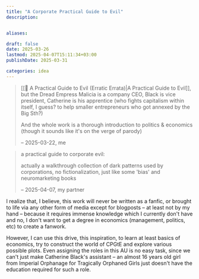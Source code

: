 ```yaml
---
title: "A Corporate Practical Guide to Evil"
description: 


aliases: 

draft: false
date: 2025-03-26
lastmod: 2025-04-07T15:11:34+03:00
publishDate: 2025-03-31

categories: idea
---
```

> [[📔 A Practical Guide to Evil (Erratic Errata)|A Practical Guide to Evil]], but the Dread Empress Malicia is a company CEO, Black is vice president, Catherine is his apprentice (who fights capitalism within itself, I guess? to help smaller entrepreneurs who got annexed by the Big Sth?)
> 
> And the whole work is a thorough introduction to politics & economics (though it sounds like it's on the verge of parody)
> 
> – 2025-03-22, me

> a practical guide to corporate evil:
> 
> actually a walkthrough collection of dark patterns used by corporations, no fictionalization, just like some 'bias' and neuromarketing books
> 
> – 2025-04-07, my partner

I realize that, I believe, this work will never be written as a fanfic, or brought to life via any other form of media except for blogposts – at least not by my hand – because it requires immense knowledge which I currently don't have and no, I don't want to get a degree in economics (management, politics, etc) to create a fanwork.

However, I can use this drive, this inspiration, to learn at least basics of economics, try to construct the world of CPGtE and explore various possible plots. Even assigning the roles in this AU is no easy task, since we can't just make Catherine Black's assistant – an almost 16 years old girl from Imperial Orphanage for Tragically Orphaned Girls just doesn't have the education required for such a role.
